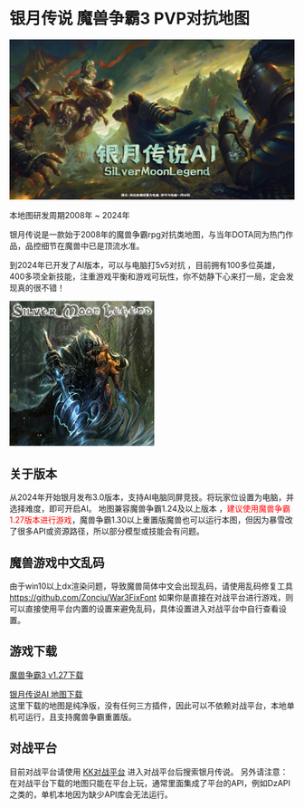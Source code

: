 # 银月传说 魔兽争霸3 PVP对抗地图
<img src="https://github.com/Moerj/SilverMoonLegend/blob/main/%E6%B8%B8%E6%88%8F%E8%BD%BD%E5%85%A5%E7%95%8C%E9%9D%A2.jpg?raw=true"/>

本地图研发周期2008年 ~ 2024年<br>

银月传说是一款始于2008年的魔兽争霸rpg对抗类地图，与当年DOTA同为热门作品，品控细节在魔兽中已是顶流水准。

到2024年已开发了AI版本，可以与电脑打5v5对抗 ，目前拥有100多位英雄，400多项全新技能，注重游戏平衡和游戏可玩性，你不妨静下心来打一局，定会发现真的很不错！

<img src="https://github.com/Moerj/SilverMoonLegend/blob/main/cover.jpg"/>

## 关于版本
从2024年开始银月发布3.0版本，支持AI电脑同屏竞技。将玩家位设置为电脑，并选择难度，即可开启AI。
地图兼容魔兽争霸1.24及以上版本 ，<span style="color:red">建议使用魔兽争霸1.27版本进行游戏</span>，魔兽争霸1.30以上重置版魔兽也可以运行本图，但因为暴雪改了很多API或资源路径，所以部分模型或技能会有问题。

## 魔兽游戏中文乱码
由于win10以上dx渲染问题，导致魔兽简体中文会出现乱码，请使用乱码修复工具 https://github.com/Zonciu/War3FixFont
如果你是直接在对战平台进行游戏，则可以直接使用平台内置的设置来避免乱码，具体设置进入对战平台中自行查看设置。

## 游戏下载

[魔兽争霸3 v1.27下载](https://pan.baidu.com/s/1ftK0M8-bmrmFojWF22hUGA?pwd=30tn)  

[银月传说AI 地图下载](https://github.com/Moerj/SilverMoonLegend/blob/main/Silver%20Moon%20Legend%20AI.w3x)  
这里下载的地图是纯净版，没有任何三方插件，因此可以不依赖对战平台，本地单机可运行，且支持魔兽争霸重置版。

## 对战平台
目前对战平台请使用 <a href="https://www.reckfeng.com" target="_blank">KK对战平台</a> 进入对战平台后搜索银月传说。
另外请注意：在对战平台下载的地图只能在平台上玩，通常里面集成了平台的API，例如DzAPI之类的，单机本地因为缺少API库会无法运行。

